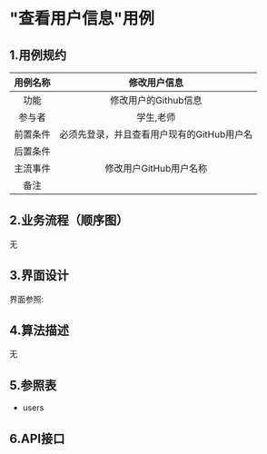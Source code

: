 # "查看用户信息"用例
## 1.用例规约
|用例名称|修改用户信息|
|:---:|:---:|
|功能|修改用户的Github信息|
|参与者|学生,老师|
|前置条件|必须先登录，并且查看用户现有的GitHub用户名|
|后置条件||
|主流事件|修改用户GitHub用户名称|
|备注||
## 2.业务流程（顺序图）
无
## 3.界面设计
界面参照:
## 4.算法描述
无
## 5.参照表
* users
## 6.API接口